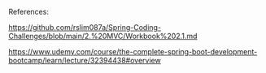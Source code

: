 References: 

https://github.com/rslim087a/Spring-Coding-Challenges/blob/main/2.%20MVC/Workbook%202.1.md


https://www.udemy.com/course/the-complete-spring-boot-development-bootcamp/learn/lecture/32394438#overview
